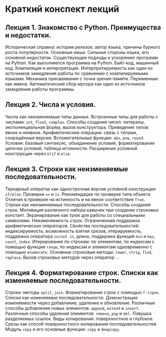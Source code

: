 # Краткий конспект лекций

## Лекция 1. Знакомство с Python. Преимущества и недостатки.

Историческая справка: история релизов, автор языка, причины бурного роста популярности. 
Основные ниши. Сильные стороны языка, его основной недостаток.
Существующие подходы к ускорению программ на Python. Как выполняется программа на Python.
Байт-код, машинный код. Компиляция и интерпретация.
Интерпретируемость как один из источников замедления работы по сравнению с 
компилируемыми языками. Механика присваивания с точки зрения памяти. Переменные как имена.
Автоматический сбор мусора как один из источников замедления работы программы.

## Лекция 2. Числа и условия.

Числа как неизменяемые типы данных. Встроенные типы для работы с числами: `int`, `float`, `complex`.
Способы создания чисел: литералы, экспоненциальная форма, вызов конструктора. 
Приведение типов: явное и неявное. Арифметические операции:
связь с типами, сокращённые версии. Вспомогательные функции: `abs`, `pow`, `round`. Условия: базовый синтаксис,
объединение условий, форматирование цепочек условий, таблица истинности. Расширение условной конструкции через
`elif` и `else`.

## Лекция 3. Строки как неизменяемые последовательности.

Тернарный оператор как однострочная версия условной конструкции `if/else`. Проверки `==` и `is`. 
Рекомендации по проверке типа объекта. Отличия в проверке на истинность и на явное соответствие `True`.
Строки как неизменяемые последовательности. Способы создания строк. Мотивация различного набора кавычек при 
создании строковых констант. Экранирование как трюк для работы со специальными символами. Неизменяемость строк.
Ограниченная поддержка арифметических операторов. Свойства последовательностей: индексируемость, возможность взятия
срезов, итерируемость, поддержка оператора `in/not in`, длина, поддержка функций `min` и `max`, `count`, `index`. 
Итерирование по строкам: по элементам, по индексам с помощью функции `range`, по индексам и элементам одновременно
с помощью `enumerate`. Основные строковые методы: `lower`, `strip`, `find`, `replace`. Вызов строковых методов 
через оператор `.`.

## Лекция 4. Форматирование строк. Списки как изменяемые последовательности.

Строки: методы `split`, `join`. Форматирование строк с помощью `f-строк`. Списки как изменяемые последовательности.
Демонстрация изменяемости через добавление, удаление и обновление. Различные способы добавления новых элементов:
`append`, `extend` и `insert`. Различные способы удаления элементов: `remove`, `pop` и `del`.
Ловушка разделяемых ссылок. Виды копирования: поверхностное и глубокое. Срезы как способ поверхностного копирования 
последовательностей. Модуль `copy` и его основные функции: `copy` и `deepcopy`.
